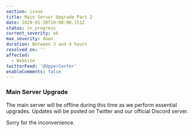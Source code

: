 ```yaml
---
section: issue
title: Main Server Upgrade Part 2
date: 2020-01-30T20:00:00.151Z
status: in_progress
current_severity: ok
max_severity: down
duration: Between 3 and 4 hours
resolved_on: ''
affected:
  - Website
twitterFeed: '@UpperCenter'
enableComments: false
---
```

### Main Server Upgrade
The main server will be offline during this time as we perform essential upgrades.
Updates will be posted on Twitter and our official Discord server.

Sorry for the inconvenience.
